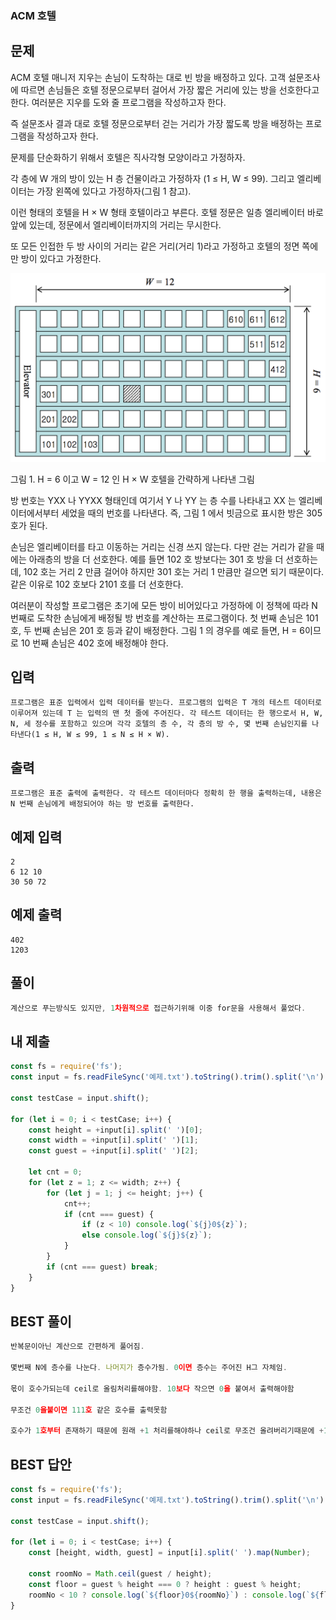 ### ACM 호텔

## 문제

ACM 호텔 매니저 지우는 손님이 도착하는 대로 빈 방을 배정하고 있다. 고객 설문조사에 따르면 손님들은 호텔 정문으로부터 걸어서 가장 짧은 거리에 있는 방을 선호한다고 한다. 여러분은 지우를 도와 줄 프로그램을 작성하고자 한다.

즉 설문조사 결과 대로 호텔 정문으로부터 걷는 거리가 가장 짧도록 방을 배정하는 프로그램을 작성하고자 한다.

문제를 단순화하기 위해서 호텔은 직사각형 모양이라고 가정하자.

각 층에 W 개의 방이 있는 H 층 건물이라고 가정하자 (1 ≤ H, W ≤ 99). 그리고 엘리베이터는 가장 왼쪽에 있다고 가정하자(그림 1 참고).

이런 형태의 호텔을 H × W 형태 호텔이라고 부른다. 호텔 정문은 일층 엘리베이터 바로 앞에 있는데, 정문에서 엘리베이터까지의 거리는 무시한다.

또 모든 인접한 두 방 사이의 거리는 같은 거리(거리 1)라고 가정하고 호텔의 정면 쪽에만 방이 있다고 가정한다.

![호텔](./acm호텔.png)

그림 1. H = 6 이고 W = 12 인 H × W 호텔을 간략하게 나타낸 그림

방 번호는 YXX 나 YYXX 형태인데 여기서 Y 나 YY 는 층 수를 나타내고 XX 는 엘리베이터에서부터 세었을 때의 번호를 나타낸다. 즉, 그림 1 에서 빗금으로 표시한 방은 305 호가 된다.

손님은 엘리베이터를 타고 이동하는 거리는 신경 쓰지 않는다. 다만 걷는 거리가 같을 때에는 아래층의 방을 더 선호한다. 예를 들면 102 호 방보다는 301 호 방을 더 선호하는데, 102 호는 거리 2 만큼 걸어야 하지만 301 호는 거리 1 만큼만 걸으면 되기 때문이다. 같은 이유로 102 호보다 2101 호를 더 선호한다.

여러분이 작성할 프로그램은 초기에 모든 방이 비어있다고 가정하에 이 정책에 따라 N 번째로 도착한 손님에게 배정될 방 번호를 계산하는 프로그램이다. 첫 번째 손님은 101 호, 두 번째 손님은 201 호 등과 같이 배정한다. 그림 1 의 경우를 예로 들면, H = 6이므로 10 번째 손님은 402 호에 배정해야 한다.

## 입력

```
프로그램은 표준 입력에서 입력 데이터를 받는다. 프로그램의 입력은 T 개의 테스트 데이터로 이루어져 있는데 T 는 입력의 맨 첫 줄에 주어진다. 각 테스트 데이터는 한 행으로서 H, W, N, 세 정수를 포함하고 있으며 각각 호텔의 층 수, 각 층의 방 수, 몇 번째 손님인지를 나타낸다(1 ≤ H, W ≤ 99, 1 ≤ N ≤ H × W).
```

## 출력

```
프로그램은 표준 출력에 출력한다. 각 테스트 데이터마다 정확히 한 행을 출력하는데, 내용은 N 번째 손님에게 배정되어야 하는 방 번호를 출력한다.
```

## 예제 입력

```
2
6 12 10
30 50 72
```

## 예제 출력

```
402
1203
```

## 풀이

```js
계산으로 푸는방식도 있지만, 1차원적으로 접근하기위해 이중 for문을 사용해서 풀었다.
```

## 내 제출

```js
const fs = require('fs');
const input = fs.readFileSync('예제.txt').toString().trim().split('\n');

const testCase = input.shift();

for (let i = 0; i < testCase; i++) {
    const height = +input[i].split(' ')[0];
    const width = +input[i].split(' ')[1];
    const guest = +input[i].split(' ')[2];

    let cnt = 0;
    for (let z = 1; z <= width; z++) {
        for (let j = 1; j <= height; j++) {
            cnt++;
            if (cnt === guest) {
                if (z < 10) console.log(`${j}0${z}`);
                else console.log(`${j}${z}`);
            }
        }
        if (cnt === guest) break;
    }
}
```

## BEST 풀이

```js
반복문이아닌 계산으로 간편하게 풀어짐.

몇번째 N에 층수를 나눈다. 나머지가 층수가됨. 0이면 층수는 주어진 H그 자체임.

몫이 호수가되는데 ceil로 올림처리를해야함. 10보다 작으면 0을 붙여서 출력해야함

무조건 0을붙이면 111호 같은 호수를 출력못함

호수가 1호부터 존재하기 때문에 원래 +1 처리를해야하나 ceil로 무조건 올려버리기때문에 +1하는 로직을 대체함.
```

## BEST 답안

```js
const fs = require('fs');
const input = fs.readFileSync('예제.txt').toString().trim().split('\n');

const testCase = input.shift();

for (let i = 0; i < testCase; i++) {
    const [height, width, guest] = input[i].split(' ').map(Number);

    const roomNo = Math.ceil(guest / height);
    const floor = guest % height === 0 ? height : guest % height;
    roomNo < 10 ? console.log(`${floor}0${roomNo}`) : console.log(`${floor}${roomNo}`);
}
```
